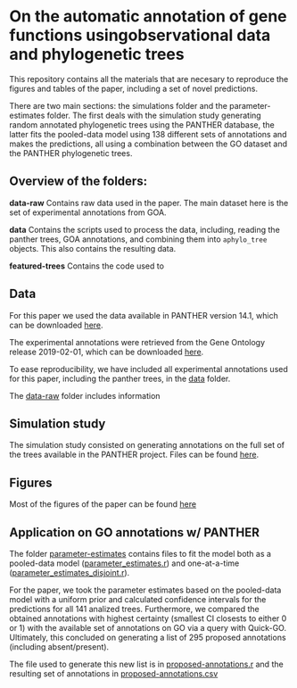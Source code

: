 # On the automatic annotation of gene functions usingobservational data and phylogenetic trees

This repository contains all the materials that are necesary to reproduce the
figures and tables of the paper, including a set of novel predictions.

There are two main sections: the simulations folder and the parameter-estimates
folder. The first deals with the simulation study generating random annotated
phylogenetic trees using the PANTHER database, the latter fits the pooled-data
model using 138 different sets of annotations and makes the predictions, all
using a combination between the GO dataset and the PANTHER phylogenetic trees.

## Overview of the folders:

**data-raw** Contains raw data used in the paper. The main dataset here is the
set of experimental annotations from GOA.

**data** Contains the scripts used to process the data, including, reading
the panther trees, GOA annotations, and combining them into `aphylo_tree`
objects. This also contains the resulting data.

**featured-trees** Contains the code used to 

## Data

For this paper we used the data available in PANTHER version 14.1, which can
be downloaded [here](ftp://ftp.pantherdb.org/panther_library/14.1/).

The experimental annotations were retrieved from the Gene Ontology release
2019-02-01, which can be downloaded [here](https://zenodo.org/record/2555603).

To ease reproducibility, we have included all experimental annotations used
for this paper, including the panther trees, in the [data](data) folder.

The [data-raw](data-raw) folder includes information 


## Simulation study

The simulation study consisted on generating annotations on the full set of the
trees available in the PANTHER project. Files can be found [here](simulations).

## Figures

Most of the figures of the paper can be found [here](fig)

## Application on GO annotations w/ PANTHER

The folder [parameter-estimates](parameter-estimates) contains files to fit the model
both as a pooled-data model
([parameter_estimates.r](parameter-estimates/parameter_estimates.r))
and one-at-a-time
([parameter_estimates_disjoint.r](parameter-estimates/parameter_estimates_disjoint.r)). 

For the paper, we took the parameter estimates based on the pooled-data model
with a uniform prior and calculated confidence intervals for the predictions
for all 141 analized trees. Furthermore, we compared the obtained annotations
with highest certainty (smallest CI closests to either 0 or 1) with the
available set of annotations on GO via a query with Quick-GO. Ultimately, this
concluded on generating a list of 295 proposed annotations (including absent/present).

The file used to generate this new list is in 
[proposed-annotations.r](proposed-annotations/proposed-annotations.r) and the
resulting set of annotations in [proposed-annotations.csv](proposed-annotations/proposed-annotations.csv)


